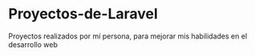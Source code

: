 # Proyectos-de-Laravel
Proyectos realizados por mí persona, para mejorar mis habilidades en el desarrollo web
